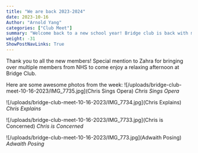 ```yaml
---
title: "We are back 2023-2024"
date: 2023-10-16
Author: "Arnold Yang"
categories: ["Club Meet"]
summary: "Welcome back to a new school year! Bridge club is back with many new members and the possibility of getting a new Bridge instructor..."
weight: -31
ShowPostNavLinks: True
---
```


Thank you to all the new members! Special mention to Zahra for bringing over multiple members from NHS to come enjoy a relaxing afternoon at Bridge Club.

Here are some awesome photos from the week:
![/uploads/bridge-club-meet-10-16-2023/IMG\_7735.jpg](Chris Sings Opera)
*Chris Sings Opera*

![/uploads/bridge-club-meet-10-16-2023/IMG\_7734.jpg](Chris Explains)
*Chris Explains*

![/uploads/bridge-club-meet-10-16-2023/IMG\_7733.jpg](Chris is Concerned)
*Chris is Concerned*

![/uploads/bridge-club-meet-10-16-2023/IMG\_773.jpg](Adwaith Posing)
*Adwaith Posing*
